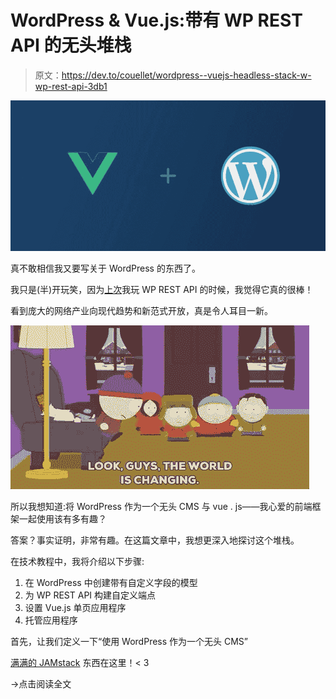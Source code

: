 # WordPress & Vue.js:带有 WP REST API 的无头堆栈

> 原文：<https://dev.to/couellet/wordpress--vuejs-headless-stack-w-wp-rest-api-3db1>

[![Build a Vue.js SPA on Top of Headless WordPress](img/cc0d6bb015f69da10665aace62ce30aa.png)](https://res.cloudinary.com/practicaldev/image/fetch/s--8q89EH7b--/c_limit%2Cf_auto%2Cfl_progressive%2Cq_auto%2Cw_880/https://snipcart.com/media/204208/wordpress-vue.png)

真不敢相信我又要写关于 WordPress 的东西了。

我只是(半)开玩笑，因为[上次](https://snipcart.com/blog/reactjs-wordpress-rest-api-example)我玩 WP REST API 的时候，我觉得它真的很棒！

看到庞大的网络产业向现代趋势和新范式开放，真是令人耳目一新。

[![wordpress-headless-change](img/734bb74b8fd037cdb3beee25a121e513.png)](https://res.cloudinary.com/practicaldev/image/fetch/s--qsuOen9c--/c_limit%2Cf_auto%2Cfl_progressive%2Cq_66%2Cw_880/https://snipcart.com/media/204213/wordpress-change.gif)

所以我想知道:将 WordPress 作为一个无头 CMS 与 vue . js——我心爱的前端框架一起使用该有多有趣？

答案？事实证明，非常有趣。在这篇文章中，我想更深入地探讨这个堆栈。

在技术教程中，我将介绍以下步骤:

1.  在 WordPress 中创建带有自定义字段的模型
2.  为 WP REST API 构建自定义端点
3.  设置 Vue.js 单页应用程序
4.  托管应用程序

首先，让我们定义一下“使用 WordPress 作为一个无头 CMS”

[满满的 JAMstack](https://snipcart.com/blog/jamstack) 东西在这里！< 3

→点击阅读全文
